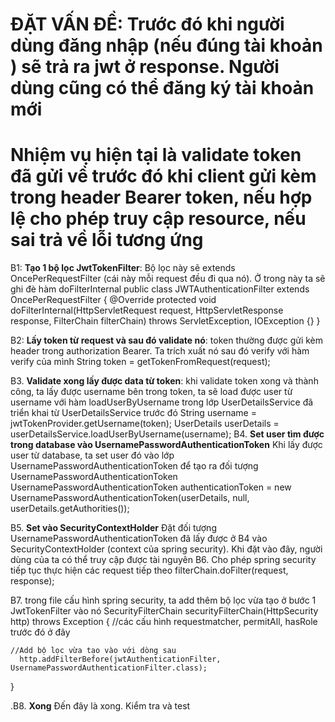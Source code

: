 # ĐẶT VẤN ĐỀ: Trước đó khi người dùng đăng nhập (nếu đúng tài khoản ) sẽ trả ra jwt ở response. Người dùng cũng có thể đăng ký tài khoản mới

# Nhiệm vụ hiện tại là validate token đã gửi về trước đó khi client gửi kèm trong header Bearer token, nếu hợp lệ cho phép truy cập resource, nếu sai trả về lỗi tương ứng

B1: **Tạo 1 bộ lọc JwtTokenFilter**: Bộ lọc này sẽ extends OncePerRequestFilter (cái này mỗi request đều đi qua nó). Ở trong này ta sẽ ghi đè hàm doFilterInternal
   public class JWTAuthenticationFilter extends OncePerRequestFilter { 
     @Override
    protected void doFilterInternal(HttpServletRequest request, HttpServletResponse response, FilterChain filterChain)
            throws ServletException, IOException {}
   }

B2: **Lấy token từ request và sau đó validate nó**: token thường được gửi kèm header trong authorization Bearer. Ta trích xuất nó sau đó verify với hàm verify của mình
     String token = getTokenFromRequest(request);

B3. **Validate xong lấy được data từ token**: khi validate token xong và thành công, ta lấy được username bên trong token, ta sẽ load được user từ username với hàm loadUserByUsername trong lớp UserDetailsService đã triển khai từ UserDetailsService trước đó
     String username = jwtTokenProvider.getUsername(token);
     UserDetails userDetails = userDetailsService.loadUserByUsername(username);
B4. **Set user tìm được trong database vào UsernamePasswordAuthenticationToken** Khi lấy được user từ database, ta set user đó vào lớp UsernamePasswordAuthenticationToken để tạo ra đối tượng UsernamePasswordAuthenticationToken
    UsernamePasswordAuthenticationToken authenticationToken = new UsernamePasswordAuthenticationToken(userDetails, null, userDetails.getAuthorities());

B5. **Set vào SecurityContextHolder** Đặt đối tượng UsernamePasswordAuthenticationToken đã lấy được ở B4 vào SecurityContextHolder (context của spring security). Khi đặt vào đây, người dùng của ta có thể truy cập được tài nguyên
B6. Cho phép spring security tiếp tục thực hiện các request tiếp theo
  filterChain.doFilter(request, response);

B7. trong file cấu hình spring security, ta add thêm bộ lọc vừa tạo ở bước 1 JwtTokenFilter vào nó
SecurityFilterChain securityFilterChain(HttpSecurity http) throws Exception { 
    //các cấu hình requestmatcher, permitAll, hasRole trước đó ở đây

    //Add bộ lọc vừa tạo vào với dòng sau
      http.addFilterBefore(jwtAuthenticationFilter, UsernamePasswordAuthenticationFilter.class);
}

.B8. **Xong** Đến đây là xong. Kiểm tra và test
